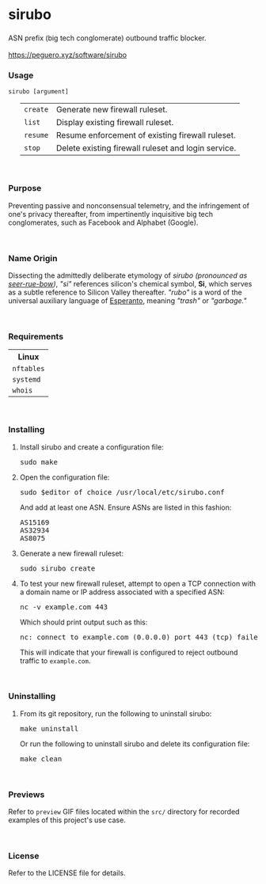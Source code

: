 <h1>sirubo</h1>
<p style="line-height: 165%;">ASN prefix (big tech conglomerate) outbound traffic blocker.</p>
<a href="https://peguero.xyz/software/sirubo">https://peguero.xyz/software/sirubo</a>

<br>
<h3>Usage</h3>

<code>sirubo [argument]</code>
<br>

<ol>
<table style="width: 100%;">
<tr>
	<td><code>create</code></td>
	<td>Generate new firewall ruleset.</td>
</tr>
<tr>
	<td><code>list</code></td>
	<td>Display existing firewall ruleset.</td>
</tr>
<tr>
	<td><code>resume</code></td>
	<td>Resume enforcement of existing firewall ruleset.</td>
</tr>
<tr>
	<td><code>stop</code></td>
	<td>Delete existing firewall ruleset and login service.</td>
</tr>
</table>
</ol>

<br>
<h3>Purpose</h3>

<p>
Preventing passive and nonconsensual telemetry, and the infringement of one's privacy thereafter, from impertinently inquisitive big tech conglomerates, such as Facebook and Alphabet (Google).
</p>

<br>
<h3>Name Origin</h3>
<p>
Dissecting the admittedly deliberate etymology of <i>sirubo (pronounced as <u>seer-rue-bow</u>)</i>, <i>"si"</i> references silicon's chemical symbol, <b>Si</b>, which serves as a subtle reference to Silicon Valley thereafter. <i>"rubo"</i> is a word of the universal auxiliary language of <a href="https://wikipedia.org/wiki/Esperanto">Esperanto</a>, meaning <i>"trash"</i> or <i>"garbage."</i>
</p>

<br>
<h3>Requirements</h3>
<table>
<tr><th>Linux</th></tr>
<tr><td><code>nftables</code></td></tr>
<tr><td><code>systemd</code></td></tr>
<tr><td><code>whois</code></td></tr>
</table>

<br>
<h3>Installing</h3>
<ol>
<li>Install sirubo and create a configuration file:</li>

<pre>
sudo make
</pre>

<li>Open the configuration file:</li>

<pre>
sudo $editor_of_choice /usr/local/etc/sirubo.conf
</pre>

<p>And add at least one ASN. Ensure ASNs are listed in this fashion:</p>

<pre>
AS15169
AS32934
AS8075
</pre>

<li>Generate a new firewall ruleset:</li>

<pre>
sudo sirubo create
</pre>

<li>To test your new firewall ruleset, attempt to open a TCP connection with a domain name or IP address associated with a specified ASN:</li>

<pre>
nc -v example.com 443
</pre>

<p>Which should print output such as this:</p>

<pre>
nc: connect to example.com (0.0.0.0) port 443 (tcp) failed: Connection refused
</pre>

<p>This will indicate that your firewall is configured to reject outbound traffic to <code>example.com</code>.</p>
</ol>

<br>
<h3>Uninstalling</h3>
<ol>
<li>From its git repository, run the following to uninstall sirubo:

<pre>
make uninstall
</pre>

<p>Or run the following to uninstall sirubo and delete its configuration file:</p>

<pre>
make clean
</pre>
</ol>

<br>
<h3>Previews</h3>
<p>Refer to <code>preview</code> GIF files located within the <code>src/</code> directory for recorded examples of this project's use case.</p>

<br>
<h3>License</h3>

<p>Refer to the LICENSE file for details.
